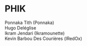 # PHIK

Ponnaka Tith (Ponnaka) </br>
Hugo Deléglise </br>
Ikram Jendari (Ikramounette) </br>
Kevin Barbou Des Courières (lRedOx) </br>
